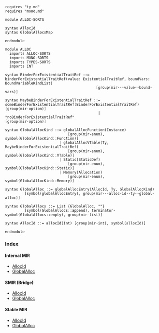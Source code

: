 ```k
requires "ty.md"
requires "mono.md"

module ALLOC-SORTS

syntax AllocId
syntax GlobalAllocsMap

endmodule

module ALLOC
  imports ALLOC-SORTS
  imports MONO-SORTS
  imports TYPES-SORTS
  imports INT

syntax BinderForExistentialTraitRef ::= binderForExistentialTraitRef(value: ExistentialTraitRef, boundVars: BoundVariableKindList)
                                          [group(mir---value--bound-vars)]

syntax MaybeBinderForExistentialTraitRef ::= someBinderForExistentialTraitRef(BinderForExistentialTraitRef) [group(mir-option)]
                                           | "noBinderForExistentialTraitRef"                               [group(mir-option)]

syntax GlobalAllocKind ::= globalAllocFunction(Instance)
                             [group(mir-enum), symbol(GlobalAllocKind::Function)]
                         | globalAllocVTable(Ty, MaybeBinderForExistentialTraitRef)
                             [group(mir-enum), symbol(GlobalAllocKind::VTable)]
                         | Static(StaticDef)
                             [group(mir-enum), symbol(GlobalAllocKind::Static)]
                         | Memory(Allocation)
                             [group(mir-enum), symbol(GlobalAllocKind::Memory)]

syntax GlobalAlloc ::= globalAllocEntry(AllocId, Ty, GlobalAllocKind)
         [symbol(globalAllocEntry), group(mir---alloc-id--ty--global-alloc)]

syntax GlobalAllocs ::= List {GlobalAlloc, ""}
         [symbol(GlobalAllocs::append), terminator-symbol(GlobalAllocs::empty), group(mir-list)]

syntax AllocId ::= allocId(Int) [group(mir-int), symbol(allocId)]

endmodule
```

### Index

#### Internal MIR
- [AllocId](https://github.com/runtimeverification/rust/blob/9131ddf5faba14fab225a7bf8ef5ee5dafe12e3b/compiler/rustc_middle/src/mir/interpret/mod.rs#L104-L105)
- [GlobalAlloc](https://github.com/runtimeverification/rust/blob/9131ddf5faba14fab225a7bf8ef5ee5dafe12e3b/compiler/rustc_middle/src/mir/interpret/mod.rs#L270-L288)

#### SMIR (Bridge)
- [AllocId](https://github.com/runtimeverification/rust/blob/9131ddf5faba14fab225a7bf8ef5ee5dafe12e3b/compiler/rustc_smir/src/rustc_smir/convert/mir.rs#L701-L706)
- [GlobalAlloc](https://github.com/runtimeverification/rust/blob/9131ddf5faba14fab225a7bf8ef5ee5dafe12e3b/compiler/rustc_smir/src/rustc_smir/convert/mir.rs#L708-L725)

#### Stable MIR
- [AllocId](https://github.com/runtimeverification/rust/blob/9131ddf5faba14fab225a7bf8ef5ee5dafe12e3b/compiler/stable_mir/src/mir/alloc.rs#L45-L47)
- [GlobalAlloc](https://github.com/runtimeverification/rust/blob/9131ddf5faba14fab225a7bf8ef5ee5dafe12e3b/compiler/stable_mir/src/mir/alloc.rs#L11-L25)
